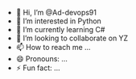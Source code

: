 - 👋 Hi, I’m @Ad-devops91
- 👀 I’m interested in Python
- 🌱 I’m currently learning C#
- 💞️ I’m looking to collaborate on YZ
- 📫 How to reach me ...
- 😄 Pronouns: ...
- ⚡ Fun fact: ...

<!---
Ad-devops91/Ad-devops91 is a ✨ special ✨ repository because its `README.md` (this file) appears on your GitHub profile.
You can click the Preview link to take a look at your changes.
--->
